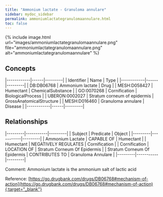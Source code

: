 ```yaml
---
title: "Ammonium lactate - Granuloma annulare"
sidebar: mydoc_sidebar
permalink: ammoniumlactategranulomaannulare.html
toc: false 
---
```


{% include image.html url="images/ammoniumlactategranulomaannulare.png" file="ammoniumlactategranulomaannulare.png" alt="ammoniumlactategranulomaannulare" %}

## Concepts

|------------|------|---------|
| Identifier | Name | Type    |
|------------|------|---------|
| DB:DB06768 | Ammonium lactate | Drug |
| MESH:D058427 | Humectant | ChemicalSubstance |
| GO:0070268 | Cornification | BiologicalProcess |
| UBERON:0002027 | Stratum corneum of epidermis | GrossAnatomicalStructure |
| MESH:D016460 | Granuloma annulare | Disease |
|------------|------|---------|

## Relationships

|---------|-----------|---------|
| Subject | Predicate | Object  |
|---------|-----------|---------|
| Ammonium Lactate | CAPABLE OF | Humectant |
| Humectant | NEGATIVELY REGULATES | Cornification |
| Cornification | LOCATION OF | Stratum Corneum Of Epidermis |
| Stratum Corneum Of Epidermis | CONTRIBUTES TO | Granuloma Annulare |
|---------|-----------|---------|

Comment: Ammonium lactate is the ammonium salt of lactic acid

Reference: [https://go.drugbank.com/drugs/DB06768#mechanism-of-action](https://go.drugbank.com/drugs/DB06768#mechanism-of-action){:target="_blank"}